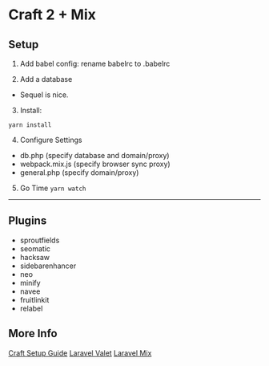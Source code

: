 # Craft 2 + Mix

## Setup 

1. Add babel config: rename babelrc to .babelrc


2. Add a database 
- Sequel is nice.



3. Install: 

`yarn install` 



4. Configure Settings

- db.php (specify database and domain/proxy)
- webpack.mix.js (specify browser sync proxy)
- general.php (specify domain/proxy)



5. Go Time
`yarn watch`


- - - -


## Plugins

- sproutfields
- seomatic
- hacksaw
- sidebarenhancer
- neo
- minify
- navee
- fruitlinkit
- relabel

## More Info
[Craft Setup Guide](https://paper.dropbox.com/doc/Basic-Craft-Installation-on-Telegraph-Stage-DYMuyid1pUon9pAr9nBeo)
[Laravel Valet](https://laravel.com/docs/5.6/valet)
[Laravel Mix](https://laravel.com/docs/5.6/mix)
